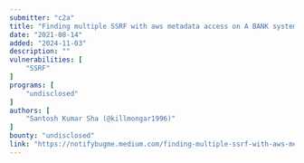 ```yaml
---
submitter: "c2a"
title: "Finding multiple SSRF with aws metadata access on A BANK system"
date: "2021-08-14"
added: "2024-11-03"
description: ""
vulnerabilities: [
    "SSRF"
]
programs: [
    "undisclosed"
]
authors: [
    "Santosh Kumar Sha (@killmongar1996)"
]
bounty: "undisclosed"
link: "https://notifybugme.medium.com/finding-multiple-ssrf-with-aws-metadata-access-on-a-bank-system-7e73ac28e50a"
---
```




